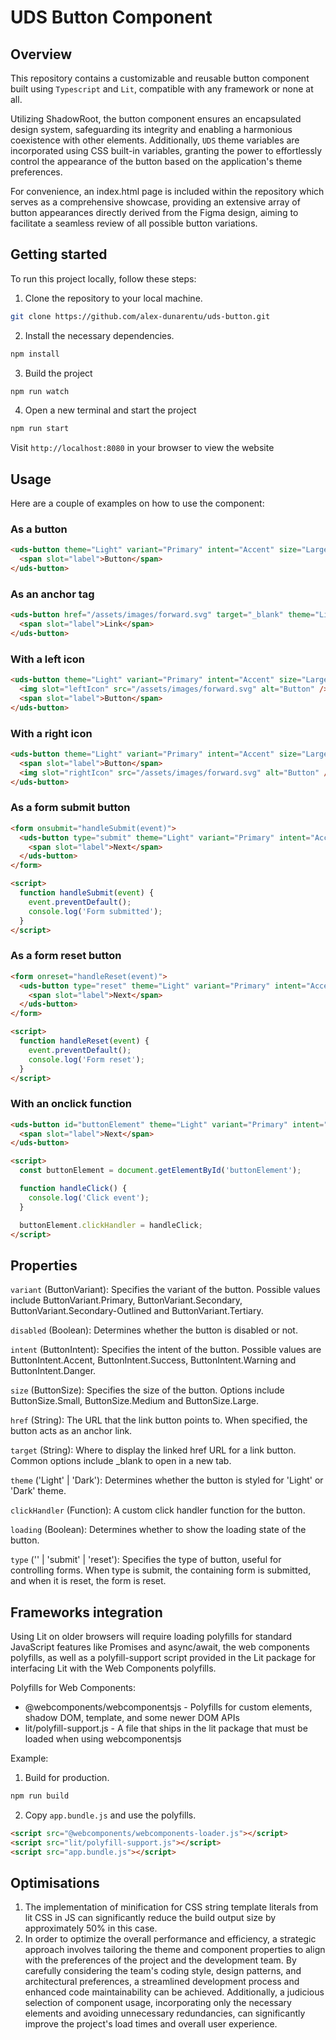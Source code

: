 # UDS Button Component

## Overview

This repository contains a customizable and reusable button component built using `Typescript` and `Lit`, compatible with any framework or none at all.

Utilizing ShadowRoot, the button component ensures an encapsulated design system, safeguarding its integrity and enabling a harmonious coexistence with other elements. Additionally, `UDS` theme variables are incorporated using CSS built-in variables, granting the power to effortlessly control the appearance of the button based on the application's theme preferences.

For convenience, an index.html page is included within the repository which serves as a comprehensive showcase, providing an extensive array of button appearances directly derived from the Figma design, aiming to facilitate a seamless review of all possible button variations.

## Getting started

To run this project locally, follow these steps:

1. Clone the repository to your local machine.

```sh
git clone https://github.com/alex-dunarentu/uds-button.git
```

2. Install the necessary dependencies.

```sh
npm install
```

3. Build the project

```sh
npm run watch
```

4. Open a new terminal and start the project

```sh
npm run start
```

Visit `http://localhost:8080` in your browser to view the website

## Usage

Here are a couple of examples on how to use the component:

### As a button

```html
<uds-button theme="Light" variant="Primary" intent="Accent" size="Large">
  <span slot="label">Button</span>
</uds-button>
```

### As an anchor tag

```html
<uds-button href="/assets/images/forward.svg" target="_blank" theme="Light" variant="Primary" intent="Accent" size="Large">
  <span slot="label">Link</span>
</uds-button>
```

### With a left icon

```html
<uds-button theme="Light" variant="Primary" intent="Accent" size="Large">
  <img slot="leftIcon" src="/assets/images/forward.svg" alt="Button" />
  <span slot="label">Button</span>
</uds-button>
```

### With a right icon

```html
<uds-button theme="Light" variant="Primary" intent="Accent" size="Large">
  <span slot="label">Button</span>
  <img slot="rightIcon" src="/assets/images/forward.svg" alt="Button" />
</uds-button>
```

### As a form submit button

```html
<form onsubmit="handleSubmit(event)">
  <uds-button type="submit" theme="Light" variant="Primary" intent="Accent" size="Large">
    <span slot="label">Next</span>
  </uds-button>
</form>

<script>
  function handleSubmit(event) {
    event.preventDefault();
    console.log('Form submitted');
  }
</script>
```

### As a form reset button

```html
<form onreset="handleReset(event)">
  <uds-button type="reset" theme="Light" variant="Primary" intent="Accent" size="Large">
    <span slot="label">Next</span>
  </uds-button>
</form>

<script>
  function handleReset(event) {
    event.preventDefault();
    console.log('Form reset');
  }
</script>
```

### With an onclick function

```html
<uds-button id="buttonElement" theme="Light" variant="Primary" intent="Accent" size="Large">
  <span slot="label">Next</span>
</uds-button>

<script>
  const buttonElement = document.getElementById('buttonElement');

  function handleClick() {
    console.log('Click event');
  }

  buttonElement.clickHandler = handleClick;
</script>
```

## Properties

`variant` (ButtonVariant): Specifies the variant of the button. Possible values include ButtonVariant.Primary, ButtonVariant.Secondary, ButtonVariant.Secondary-Outlined and ButtonVariant.Tertiary.

`disabled` (Boolean): Determines whether the button is disabled or not.

`intent` (ButtonIntent): Specifies the intent of the button. Possible values are ButtonIntent.Accent, ButtonIntent.Success, ButtonIntent.Warning and ButtonIntent.Danger.

`size` (ButtonSize): Specifies the size of the button. Options include ButtonSize.Small, ButtonSize.Medium and ButtonSize.Large.

`href` (String): The URL that the link button points to. When specified, the button acts as an anchor link.

`target` (String): Where to display the linked href URL for a link button. Common options include \_blank to open in a new tab.

`theme` ('Light' | 'Dark'): Determines whether the button is styled for 'Light' or 'Dark' theme.

`clickHandler` (Function): A custom click handler function for the button.

`loading` (Boolean): Determines whether to show the loading state of the button.

`type` ('' | 'submit' | 'reset'): Specifies the type of button, useful for controlling forms. When type is submit, the containing form is submitted, and when it is reset, the form is reset.

## Frameworks integration

Using Lit on older browsers will require loading polyfills for standard JavaScript features like Promises and async/await, the web components polyfills, as well as a polyfill-support script provided in the Lit package for interfacing Lit with the Web Components polyfills.

Polyfills for Web Components:

- @webcomponents/webcomponentsjs - Polyfills for custom elements, shadow DOM, template, and some newer DOM APIs
- lit/polyfill-support.js - A file that ships in the lit package that must be loaded when using webcomponentsjs

Example:

1. Build for production.

```sh
npm run build
```

2. Copy `app.bundle.js` and use the polyfills.

```html
<script src="@webcomponents/webcomponents-loader.js"></script>
<script src="lit/polyfill-support.js"></script>
<script src="app.bundle.js"></script>
```

## Optimisations

1. The implementation of minification for CSS string template literals from lit CSS in JS can significantly reduce the build output size by approximately 50% in this case.
2. In order to optimize the overall performance and efficiency, a strategic approach involves tailoring the theme and component properties to align with the preferences of the project and the development team. By carefully considering the team's coding style, design patterns, and architectural preferences, a streamlined development process and enhanced code maintainability can be achieved. Additionally, a judicious selection of component usage, incorporating only the necessary elements and avoiding unnecessary redundancies, can significantly improve the project's load times and overall user experience.
